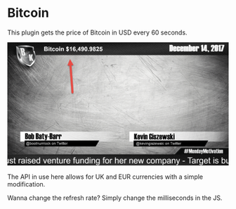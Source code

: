 # Bitcoin

This plugin gets the price of Bitcoin in USD every 60 seconds.

![thumb](img/thumb.png)

The API in use here allows for UK and EUR currencies with a simple modification. 

Wanna change the refresh rate? Simply change the milliseconds in the JS.
